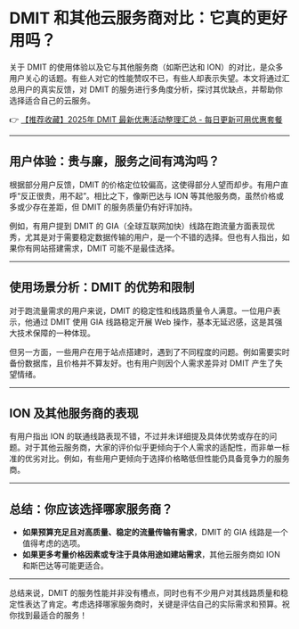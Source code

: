 # DMIT 和其他云服务商对比：它真的更好用吗？

关于 DMIT 的使用体验以及它与其他服务商（如斯巴达和 ION）的对比，是众多用户关心的话题。有些人对它的性能赞叹不已，有些人却表示失望。本文将通过汇总用户的真实反馈，对 DMIT 的服务进行多角度分析，探讨其优缺点，并帮助你选择适合自己的云服务。

👉 [【推荐收藏】2025年 DMIT 最新优惠活动整理汇总 - 每日更新可用优惠套餐](https://bit.ly/dmit_coupon)

---

## 用户体验：贵与廉，服务之间有鸿沟吗？

根据部分用户反馈，DMIT 的价格定位较偏高，这使得部分人望而却步。有用户直呼“反正很贵，用不起”。相比之下，像斯巴达与 ION 等其他服务商，虽然价格或多或少存在差距，但 DMIT 的服务质量仍有好评加持。

例如，有用户提到 DMIT 的 GIA（全球互联网加快）线路在跑流量方面表现优秀，尤其是对于需要稳定数据传输的用户，是一个不错的选择。但也有人指出，如果你有网站搭建需求，DMIT 可能不是最佳选择。

---

## 使用场景分析：DMIT 的优势和限制

对于跑流量需求的用户来说，DMIT 的稳定性和线路质量令人满意。一位用户表示，他通过 DMIT 使用 GIA 线路稳定开展 Web 操作，基本无延迟感，这是其强大技术保障的一种体现。

但另一方面，一些用户在用于站点搭建时，遇到了不同程度的问题。例如需要实时备份数据库，且价格并不算友好。也有用户则因个人需求差异对 DMIT 产生了失望情绪。

---

## ION 及其他服务商的表现

有用户指出 ION 的联通线路表现不错，不过并未详细提及具体优势或存在的问题。对于其他云服务商，大家的评价似乎更倾向于个人需求的适配性，而非单一标准的优劣对比。例如，有些用户更倾向于选择价格略低但性能仍具备竞争力的服务商。

---

## 总结：你应该选择哪家服务商？

- **如果预算充足且对高质量、稳定的流量传输有需求**，DMIT 的 GIA 线路是一个值得考虑的选项。
- **如果更多考量价格因素或专注于具体用途如建站需求**，其他云服务商如 ION 和斯巴达等可能更适合。

---

总结来说，DMIT 的服务性能并非没有槽点，同时也有不少用户对其线路质量和稳定性表达了肯定。考虑选择哪家服务商时，关键是评估自己的实际需求和预算。祝你找到最适合的服务！
